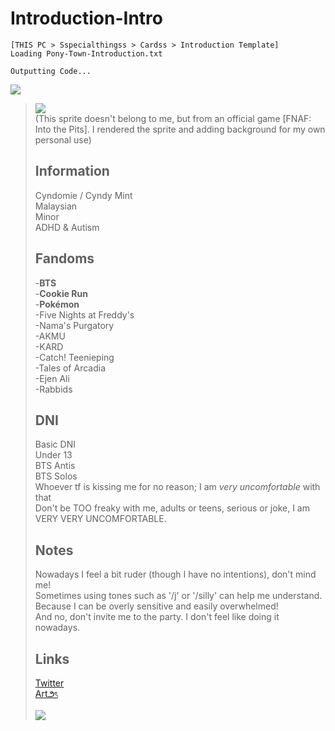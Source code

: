 # Introduction-Intro
```
[THIS PC > Sspecialthingss > Cardss > Introduction Template]
Loading Pony-Town-Introduction.txt

Outputting Code...
```
![](https://tenor.com/bnkFD.gif)
> ![](https://github.com/user-attachments/assets/9c7fc285-5992-4625-8310-c1402d3b66ab)\
> (This sprite doesn't belong to me, but from an official game [FNAF: Into the Pits]. I rendered the sprite and adding background for my own personal use)
>
> ## Information
> Cyndomie / Cyndy Mint\
> Malaysian\
> Minor\
> ADHD & Autism
>
> ## Fandoms
> -**BTS**\
> -**Cookie Run**\
> -**Pokémon**\
> -Five Nights at Freddy's\
> -Nama's Purgatory\
> -AKMU\
> -KARD\
> -Catch! Teenieping\
> -Tales of Arcadia\
> -Ejen Ali\
> -Rabbids
>
> ## DNI
> Basic DNI\
> Under 13\
> BTS Antis\
> BTS Solos\
> Whoever tf is kissing me for no reason; I am *very uncomfortable* with that\
> Don't be TOO freaky with me, adults or teens, serious or joke, I am VERY VERY UNCOMFORTABLE.
>
> ## Notes
> Nowadays I feel a bit ruder (though I have no intentions), don't mind me!\
> Sometimes using tones such as '/j' or '/silly' can help me understand.\
> Because I can be overly sensitive and easily overwhelmed!\
> And no, don't invite me to the party. I don't feel like doing it nowadays.
>
> ## Links
> [Twitter](https://x.com/namrizz__77)\
> [Art౨ৎ](https://x.com/Cyn_FireMint)
> 
> ![](https://github.com/user-attachments/assets/1ce9eefb-0511-4631-9792-a8a3d444eb29)
